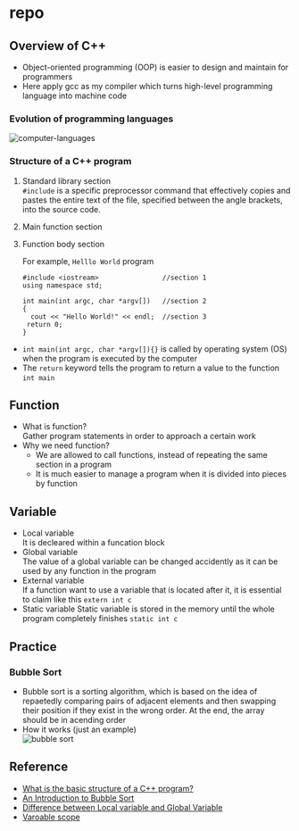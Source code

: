 # repo
## Overview of C++
* Object-oriented programming (OOP) is easier to design and maintain for programmers
* Here apply gcc as my compiler which turns high-level programming language into machine code
### Evolution of programming languages  
  ![computer-languages](https://user-images.githubusercontent.com/61928785/133008954-d4922157-a8a6-4826-82fd-a1b6bf43217e.png)
### Structure of a C++ program
1. Standard library section  
   `#include` is a specific preprocessor command that effectively copies and pastes the entire text of the file, specified between the angle brackets, into the source code.
3. Main function section
4. Function body section  

    For example, `Helllo World` program  

    ```
    #include <iostream>                //section 1
    using namespace std;
  
    int main(int argc, char *argv[])   //section 2
    { 
      cout << "Hello World!" << endl;  //section 3
     return 0;
    }
   ```
*  `int main(int argc, char *argv[]){}` is called by operating system (OS)  when the program is executed by the computer
*  The `return` keyword tells the program to return a value to the function `int main`
## Function
* What is function?  
Gather program statements in order to approach a certain work
* Why we need function?  
  * We are allowed to call functions, instead of repeating the same section in a program  
  * It is much easier to manage a program when it is divided into pieces by function
## Variable
* Local variable  
  It is decleared within a funcation block
* Global  variable  
  The value of a global variable can be changed accidently as it can be used by any function in the program
* External variable  
  If a function want to use a variable that is located after it, it is essential to claim like this `extern int c`
* Static variable
  Static variable is stored in the memory until the whole program completely finishes
  `static int c`
## Practice
### Bubble Sort
* Bubble sort is a sorting algorithm, which is based on the idea of repaetedly comparing pairs of adjacent elements and then swapping their position if they exist in the wrong order. At the end, the array should be in acending order  
* How it works (just an example)  
  ![bubble sort](https://miro.medium.com/max/776/1*7QsZkfrRGhAu5yxxeDdzsA.png)
## Reference
* [What is the basic structure of a C++ program?](https://www.educative.io/edpresso/what-is-the-basic-structure-of-a-c-program)
* [An Introduction to Bubble Sort](https://medium.com/karuna-sehgal/an-introduction-to-bubble-sort-d85273acfcd8)
* [Difference between Local variable and Global Variable](https://www.javatpoint.com/local-variable-vs-global-variable)
* [Varoable scope](https://openhome.cc/Gossip/CGossip/Scope.html)
